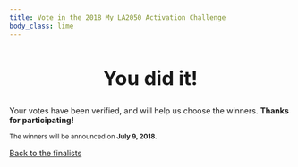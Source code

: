 ```yaml
---
title: Vote in the 2018 My LA2050 Activation Challenge
body_class: lime
---
```


<div class="introduction" markdown="1">

<h2 style="max-width: none; text-align: center; font-size: 2.5em;">You did it!</h2>

Your votes have been verified, and will help us choose the winners. <strong>Thanks for participating!</strong>

<small>The winners will be announced on <strong>July 9, 2018</strong>.</small>

<p class="action"><a href="/finalists/">Back to the finalists</a></p>

<style>
.promotion {
	display: none;
}
</style>

</div>

<script src="https://cdn.auth0.com/js/auth0/9.3.1/auth0.min.js"></script>
<script type="text/javascript">
  var webAuth = new auth0.WebAuth({
    domain:      'activation-la2050.auth0.com',
    clientID:    'INfJpr4dnNk2EN143utsZYz4Zeq9c7cd'
  });
</script>


<script>
  if (window.location.hash && window.location.hash != '') {
    webAuth.parseHash(window.location.hash, function(err, authResult) {
      console.log('parseHash');

      if (err) {
        return console.log(err);
      }

      console.log('err');
      console.log(err);
      console.dir(err);

      console.log('authResult');
      console.log(authResult);
      console.dir(authResult);

      webAuth.client.userInfo(authResult.accessToken, function(err, user) {
        console.log('userInfo');

        // Now you have the user's information

        console.log('err');
        console.log(err);
        console.dir(err);

        console.log('user');
        console.log(user);
        console.dir(user);
      });
    });
  }
</script>
